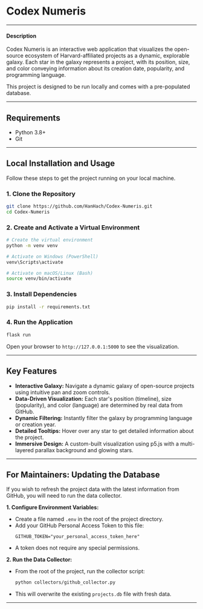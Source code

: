 # Codex Numeris

---

#### Description
Codex Numeris is an interactive web application that visualizes the open-source ecosystem of Harvard-affiliated projects as a dynamic, explorable galaxy. Each star in the galaxy represents a project, with its position, size, and color conveying information about its creation date, popularity, and programming language.

This project is designed to be run locally and comes with a pre-populated database.

---

## Requirements

- Python 3.8+
- Git

---

## Local Installation and Usage

Follow these steps to get the project running on your local machine.

### 1. Clone the Repository
```bash
git clone https://github.com/HanHach/Codex-Numeris.git
cd Codex-Numeris
```

### 2. Create and Activate a Virtual Environment
```bash
# Create the virtual environment
python -m venv venv

# Activate on Windows (PowerShell)
venv\Scripts\activate

# Activate on macOS/Linux (Bash)
source venv/bin/activate
```

### 3. Install Dependencies
```bash
pip install -r requirements.txt
```

### 4. Run the Application
```bash
flask run
```
Open your browser to `http://127.0.0.1:5000` to see the visualization.

---

## Key Features

-   **Interactive Galaxy:** Navigate a dynamic galaxy of open-source projects using intuitive pan and zoom controls.
-   **Data-Driven Visualization:** Each star's position (timeline), size (popularity), and color (language) are determined by real data from GitHub.
-   **Dynamic Filtering:** Instantly filter the galaxy by programming language or creation year.
-   **Detailed Tooltips:** Hover over any star to get detailed information about the project.
-   **Immersive Design:** A custom-built visualization using p5.js with a multi-layered parallax background and glowing stars.

---

## For Maintainers: Updating the Database

If you wish to refresh the project data with the latest information from GitHub, you will need to run the data collector.

**1. Configure Environment Variables:**
   - Create a file named `.env` in the root of the project directory.
   - Add your GitHub Personal Access Token to this file:
     ```
     GITHUB_TOKEN="your_personal_access_token_here"
     ```
   - A token does not require any special permissions.

**2. Run the Data Collector:**
   - From the root of the project, run the collector script:
     ```bash
     python collectors/github_collector.py
     ```
   - This will overwrite the existing `projects.db` file with fresh data.

---
